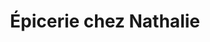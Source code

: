 ---
title: "Épicerie chez Nathalie"
url: /saint-morillon/epicerie-chez-nathalie/
shop: commodité
---